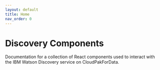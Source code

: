 ```yaml
---
layout: default
title: Home
nav_order: 0
---
```


# Discovery Components

Documentation for a collection of React components used to interact with the IBM Watson Discovery service on CloudPakForData.
